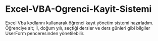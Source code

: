 # Excel-VBA-Ogrenci-Kayit-Sistemi

Excel Vba kodlarını kullanarak öğrenci kayıt yönetim sistemi hazırladım. Öğrenciye ait; İl, doğum yılı, seçtiği dersler ve ders günleri gibi bilgiler UserForm penceresinden yönetilebilir. 
